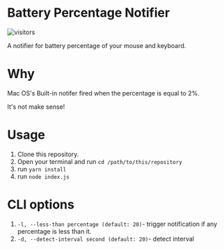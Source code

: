 # Battery Percentage Notifier
![visitors](https://visitor-badge.glitch.me/badge?page_id=iendeavor.battery-percentage-notifier)

A notifier for battery percentage of your mouse and keyboard.

# Why

Mac OS's Built-in notifer fired when the percentage is equal to 2%.

It's not make sense!

# Usage

1. Clone this repository.
2. Open your terminal and run `cd /path/to/this/repository`
2. run `yarn install`
3. run `node index.js`

# CLI options

1. `-l, --less-than percentage (default: 20)`- trigger notification if any percentage is less than it.
2. `-d, --detect-interval second (default: 20)`- detect interval

